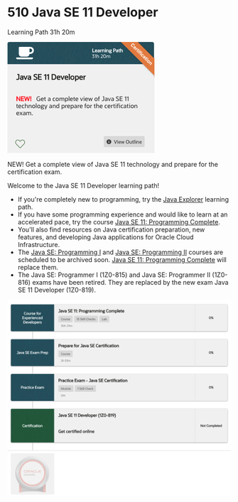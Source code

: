 # 510 Java SE 11 Developer

Learning Path 31h 20m

![portada](510_Java_SE_11_Developer/images/510-portada.png)

NEW! Get a complete view of Java SE 11 technology and prepare for the certification exam.
 
Welcome to the Java SE 11 Developer learning path!

* If you're completely new to programming, try the [Java Explorer]((https://learn.oracle.com/ols/learning-path/java-explorer/40805/79726)) learning path.
* If you have some programming experience and would like to learn at an accelerated pace, try the course [Java SE 11: Programming Complete](https://learn.oracle.com/ols/course/java-se-11-programming-complete/40805/78835).
* You'll also find resources on Java certification preparation, new features, and developing Java applications for Oracle Cloud Infrastructure.
* The [Java SE: Programming I]((https://learn.oracle.com/ols/course/java-se-programming-i/40805/54605)) and [Java SE: Programming II](https://learn.oracle.com/ols/course/java-se-programming-ii/40805/54247) courses are scheduled to be archived soon. [Java SE 11: Programming Complete]((https://learn.oracle.com/ols/course/java-se-11-programming-complete/40805/78835)) will replace them.
* The Java SE: Programmer I (1Z0-815) and Java SE: Programmer II (1Z0-816) exams have been retired. They are replaced by the new exam Java SE 11 Developer (1Z0-819).

![510-temario](510_Java_SE_11_Developer/images/510-temario.png)

